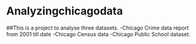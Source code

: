 # Analyzingchicagodata
##This is a project to analyse three datasets. 
-Chicago Crime data report from 2001 till date
-Chicago Census data
-Chicago Public School dataset. 
